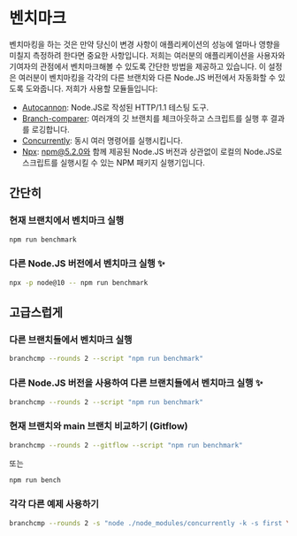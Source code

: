 # 벤치마크

벤치마킹을 하는 것은 만약 당신이 변경 사항이 애플리케이션의 성능에 얼마나 영향을 미칠지 측정하려 한다면 중요한 사항입니다.
저희는 여러분의 애플리케이션을 사용자와 기여자의 관점에서 벤치마크해볼 수 있도록 간단한 방법을 제공하고 있습니다.
이 설정은 여러분이 벤치마킹을 각각의 다른 브랜치와 다른 Node.JS 버전에서 자동화할 수 있도록 도와줍니다.
저희가 사용할 모듈들입니다:
- [Autocannon](https://github.com/mcollina/autocannon): Node.JS로 작성된 HTTP/1.1 테스팅 도구.
- [Branch-comparer](https://github.com/StarpTech/branch-comparer): 여러개의 깃 브랜치를 체크아웃하고 스크립트를 실행 후 결과를 로깅합니다.
- [Concurrently](https://github.com/kimmobrunfeldt/concurrently): 동시 여러 명령어를 실행시킵니다.
- [Npx](https://github.com/npm/npx): npm@5.2.0와 함께 제공된 Node.JS 버전과 상관없이 로컬의 Node.JS로 스크립트를 실행시킬 수 있는 NPM 패키지 실행기입니다.

## 간단히

### 현재 브랜치에서 벤치마크 실행
```sh
npm run benchmark
```

### 다른 Node.JS 버전에서 벤치마크 실행 ✨
```sh
npx -p node@10 -- npm run benchmark
```

## 고급스럽게

### 다른 브랜치들에서 벤치마크 실행
```sh
branchcmp --rounds 2 --script "npm run benchmark"
```

### 다른 Node.JS 버전을 사용하여 다른 브랜치들에서 벤치마크 실행 ✨
```sh
branchcmp --rounds 2 --script "npm run benchmark"
```

### 현재 브랜치와 main 브랜치 비교하기 (Gitflow)
```sh
branchcmp --rounds 2 --gitflow --script "npm run benchmark"
```
또는
```sh
npm run bench
```

### 각각 다른 예제 사용하기

```sh
branchcmp --rounds 2 -s "node ./node_modules/concurrently -k -s first \"node ./examples/asyncawait.js\" \"node ./node_modules/autocannon -c 100 -d 5 -p 10 localhost:3000/\""
```
